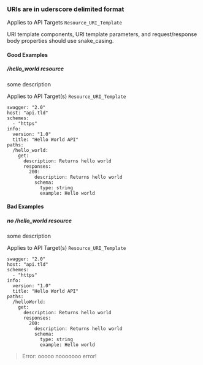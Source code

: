 ### URIs are in uderscore delimited format
Applies to API Targets `Resource_URI_Template`

URI template components, URI template parameters, and request/response body properties should use snake_casing.

#### Good Examples
##### /hello_world resource

some description

Applies to API Target(s) `Resource_URI_Template`

```
swagger: "2.0"
host: "api.tld"
schemes:
  - "https"
info:
  version: "1.0"
  title: "Hello World API"
paths:
  /hello_world:
    get:
      description: Returns hello world
      responses:
        200:
          description: Returns hello world
          schema:
            type: string
            example: Hello world

```



#### Bad Examples
##### no /hello_world resource

some description

Applies to API Target(s) `Resource_URI_Template`

```
swagger: "2.0"
host: "api.tld"
schemes:
  - "https"
info:
  version: "1.0"
  title: "Hello World API"
paths:
  /helloWorld:
    get:
      description: Returns hello world
      responses:
        200:
          description: Returns hello world
          schema:
            type: string
            example: Hello world

```

> Error: ooooo nooooooo error!




